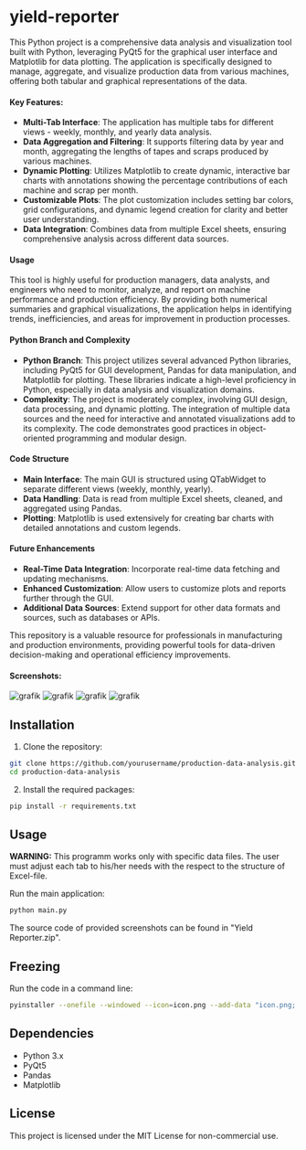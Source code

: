 # yield-reporter 

This Python project is a comprehensive data analysis and visualization tool built with Python, leveraging PyQt5 for the graphical user interface and Matplotlib for data plotting. The application is specifically designed to manage, aggregate, and visualize production data from various machines, offering both tabular and graphical representations of the data.

#### Key Features:
- **Multi-Tab Interface**: The application has multiple tabs for different views - weekly, monthly, and yearly data analysis.
- **Data Aggregation and Filtering**: It supports filtering data by year and month, aggregating the lengths of tapes and scraps produced by various machines.
- **Dynamic Plotting**: Utilizes Matplotlib to create dynamic, interactive bar charts with annotations showing the percentage contributions of each machine and scrap per month.
- **Customizable Plots**: The plot customization includes setting bar colors, grid configurations, and dynamic legend creation for clarity and better user understanding.
- **Data Integration**: Combines data from multiple Excel sheets, ensuring comprehensive analysis across different data sources.

#### Usage
This tool is highly useful for production managers, data analysts, and engineers who need to monitor, analyze, and report on machine performance and production efficiency. By providing both numerical summaries and graphical visualizations, the application helps in identifying trends, inefficiencies, and areas for improvement in production processes.

#### Python Branch and Complexity
- **Python Branch**: This project utilizes several advanced Python libraries, including PyQt5 for GUI development, Pandas for data manipulation, and Matplotlib for plotting. These libraries indicate a high-level proficiency in Python, especially in data analysis and visualization domains.
- **Complexity**: The project is moderately complex, involving GUI design, data processing, and dynamic plotting. The integration of multiple data sources and the need for interactive and annotated visualizations add to its complexity. The code demonstrates good practices in object-oriented programming and modular design.

#### Code Structure
- **Main Interface**: The main GUI is structured using QTabWidget to separate different views (weekly, monthly, yearly).
- **Data Handling**: Data is read from multiple Excel sheets, cleaned, and aggregated using Pandas.
- **Plotting**: Matplotlib is used extensively for creating bar charts with detailed annotations and custom legends.

#### Future Enhancements
- **Real-Time Data Integration**: Incorporate real-time data fetching and updating mechanisms.
- **Enhanced Customization**: Allow users to customize plots and reports further through the GUI.
- **Additional Data Sources**: Extend support for other data formats and sources, such as databases or APIs.

This repository is a valuable resource for professionals in manufacturing and production environments, providing powerful tools for data-driven decision-making and operational efficiency improvements.

#### Screenshots:

![grafik](https://github.com/PrGermux/yield-reporter/assets/11144116/b6838456-1816-4aea-9b50-998d61e0a308)
![grafik](https://github.com/PrGermux/yield-reporter/assets/11144116/36549759-e067-466d-b70f-af1cbd0a6e8d)
![grafik](https://github.com/PrGermux/yield-reporter/assets/11144116/443f6f06-3eb2-49fa-96e1-e64d9bd7d900)
![grafik](https://github.com/PrGermux/yield-reporter/assets/11144116/1c744c6c-63bc-4caa-b37d-cbb069bf1517)

## Installation
1. Clone the repository:
```sh
git clone https://github.com/yourusername/production-data-analysis.git
cd production-data-analysis
```
2. Install the required packages:
```sh
pip install -r requirements.txt
```

## Usage
**WARNING:** This programm works only with specific data files. The user must adjust each tab to his/her needs with the respect to the structure of Excel-file.

Run the main application:
```sh
python main.py
```
The source code of provided screenshots can be found in "Yield Reporter.zip".

## Freezing
Run the code in a command line:
```sh
pyinstaller --onefile --windowed --icon=icon.png --add-data "icon.png;." --hidden-import=scipy.special._cdflib --name "Yield Reporter" main.py
```

## Dependencies
- Python 3.x
- PyQt5
- Pandas
- Matplotlib

## License
This project is licensed under the MIT License for non-commercial use.
